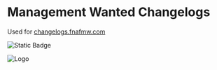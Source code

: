 # Management Wanted Changelogs

Used for [changelogs.fnafmw.com](https://changelogs.fnafmw.com)

![Static Badge](https://img.shields.io/badge/Public%20OVDR%20Studios%20Repository%20-%20purple)

![Logo](https://teasers.ovdrstudios.com/assets/images/logo.png)


